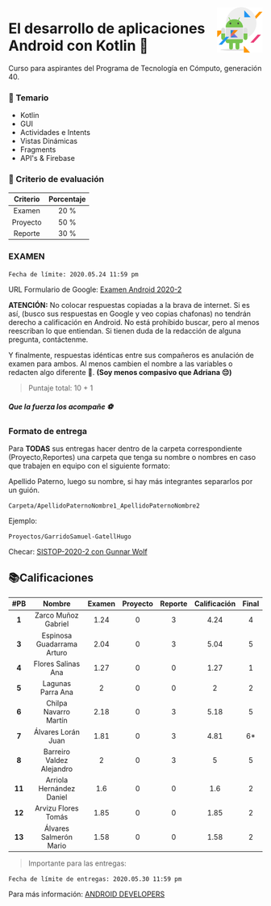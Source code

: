 <p>
  <img src="img/s.png" align = "right"  width="90" height="90"/>
</p>

# El desarrollo de aplicaciones Android con Kotlin 📱

Curso para aspirantes del Programa de Tecnología en Cómputo, generación 40.

### 👀 Temario

- Kotlin
- GUI
- Actividades e Intents
- Vistas Dinámicas
- Fragments
- API's & Firebase

### 🐢 Criterio de evaluación 

|  Criterio   | Porcentaje |
|:----------: |:----------:|
|   Examen    |    20 %    |
|  Proyecto   |    50 %    |
|   Reporte   |    30 %    |

### EXAMEN

```
Fecha de límite: 2020.05.24 11:59 pm
```


URL Formulario de Google: [Examen Android 2020-2](https://forms.gle/sH8ffmCZmMgepsSd6)

**ATENCIÓN:** No colocar respuestas copiadas a la brava de internet. Si es así, (busco sus respuestas en Google y veo copias chafonas) no tendrán derecho a calificación en Android. No está prohibido buscar, pero al menos reescriban lo que entiendan. Si tienen duda de la redacción de alguna pregunta, contáctenme. 

Y finalmente, respuestas idénticas entre sus compañeros es anulación de examen para ambos. Al menos cambien el nombre a las variables o redacten algo diferente 👀.  **(Soy menos compasivo que Adriana 😔)**

> Puntaje total: 10 + 1

##### Que la fuerza los acompañe ⚽️

### Formato de entrega

Para **TODAS** sus entregas hacer dentro de la carpeta correspondiente (Proyecto,Reportes) una carpeta que tenga su nombre o nombres en caso que trabajen en equipo con el siguiente formato:

Apellido Paterno, luego su nombre, si hay más integrantes separarlos por un guión.

```
Carpeta/ApellidoPaternoNombre1_ApellidoPaternoNombre2
```

Ejemplo:

```
Proyectos/GarridoSamuel-GatellHugo
```

Checar: [SISTOP-2020-2 con Gunnar Wolf](https://github.com/SamArtGS/sistop-2020-2/tree/master/tareas/2)

## 📚Calificaciones 



| #PB|  Nombre   | Examen|  Proyecto  | Reporte |Calificación|Final|
|:-:|:----------: |:----------:|:-------: |:-------:|:-------:|:-------:|
|**1**|Zarco Muñoz Gabriel        | 1.24 | 0 | 3 | 4.24 |4
|**3**|Espinosa Guadarrama Arturo | 2.04 | 0 | 3 | 5.04 |5
|**4**|Flores Salinas Ana         | 1.27 | 0 | 0 | 1.27 |1
|**5**|Lagunas Parra Ana           | 2 | 0 | 0 | 2 |2
|**6**|Chilpa Navarro Martín      | 2.18 | 0 | 3 | 5.18 |5
|**7**|Álvares Lorán Juan         | 1.81 | 0 | 3 | 4.81 |6*
|**8**|Barreiro Valdez Alejandro  | 2 | 0 | 3 | 5 |5
|**11**|Arriola Hernández Daniel  | 1.6 | 0 | 0 | 1.6 |2
|**12**|Arvizu Flores Tomás       | 1.85 | 0 | 0 | 1.85 |2
|**13**|Álvares Salmerón Mario    | 1.58 | 0 | 0 | 1.58 |2

> Importante para las entregas:

```
Fecha de límite de entregas: 2020.05.30 11:59 pm
```



Para más información: [ANDROID DEVELOPERS](https://developer.android.com)



